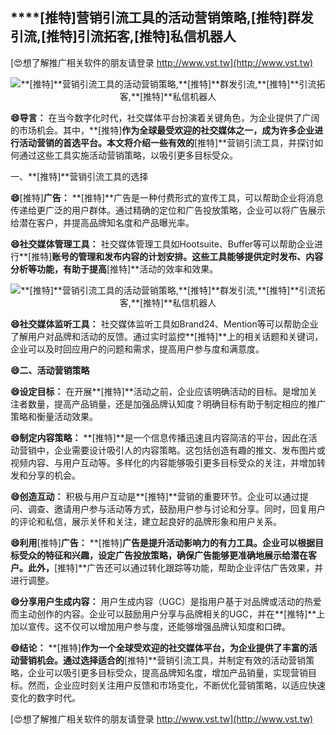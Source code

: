 ## ****[推特]**营销引流工具的活动营销策略,**[推特]**群发引流,**[推特]**引流拓客,**[推特]**私信机器人**

[😍想了解推广相关软件的朋友请登录 http://www.vst.tw](http://www.vst.tw)

 <center><img src="https://vst.tw/MP4/tuiguang/png/1.png" alt="**[推特]**营销引流工具的活动营销策略,**[推特]**群发引流,**[推特]**引流拓客,**[推特]**私信机器人"></center>

**😄导言：**
在当今数字化时代，社交媒体平台扮演着关键角色，为企业提供了广阔的市场机会。其中，**[推特]**作为全球最受欢迎的社交媒体之一，成为许多企业进行活动营销的首选平台。本文将介绍一些有效的**[推特]**营销引流工具，并探讨如何通过这些工具实施活动营销策略，以吸引更多目标受众。

一、**[推特]**营销引流工具的选择

**😄**[推特]**广告：**
**[推特]**广告是一种付费形式的宣传工具，可以帮助企业将消息传递给更广泛的用户群体。通过精确的定位和广告投放策略，企业可以将广告展示给潜在客户，并提高品牌知名度和产品曝光率。

**😄社交媒体管理工具：**
社交媒体管理工具如Hootsuite、Buffer等可以帮助企业进行**[推特]**账号的管理和发布内容的计划安排。这些工具能够提供定时发布、内容分析等功能，有助于提高**[推特]**活动的效率和效果。

 <center><img src="https://vst.tw/MP4/tuiguang/png/0.png" alt="**[推特]**营销引流工具的活动营销策略,**[推特]**群发引流,**[推特]**引流拓客,**[推特]**私信机器人"></center>

**😄社交媒体监听工具：**
社交媒体监听工具如Brand24、Mention等可以帮助企业了解用户对品牌和活动的反馈。通过实时监控**[推特]**上的相关话题和关键词，企业可以及时回应用户的问题和需求，提高用户参与度和满意度。

**😄二、活动营销策略**

**😄设定目标：**
在开展**[推特]**活动之前，企业应该明确活动的目标。是增加关注者数量，提高产品销量，还是加强品牌认知度？明确目标有助于制定相应的推广策略和衡量活动效果。

**😄制定内容策略：**
**[推特]**是一个信息传播迅速且内容简洁的平台，因此在活动营销中，企业需要设计吸引人的内容策略。这包括创造有趣的推文、发布图片或视频内容、与用户互动等。多样化的内容能够吸引更多目标受众的关注，并增加转发和分享的机会。

**😄创造互动：**
积极与用户互动是**[推特]**营销的重要环节。企业可以通过提问、调查、邀请用户参与活动等方式，鼓励用户参与讨论和分享。同时，回复用户的评论和私信，展示关怀和关注，建立起良好的品牌形象和用户关系。

**😄利用**[推特]**广告：**
**[推特]**广告是提升活动影响力的有力工具。企业可以根据目标受众的特征和兴趣，设定广告投放策略，确保广告能够更准确地展示给潜在客户。此外，**[推特]**广告还可以通过转化跟踪等功能，帮助企业评估广告效果，并进行调整。

**😄分享用户生成内容：**
用户生成内容（UGC）是指用户基于对品牌或活动的热爱而主动创作的内容。企业可以鼓励用户分享与品牌相关的UGC，并在**[推特]**上加以宣传。这不仅可以增加用户参与度，还能够增强品牌认知度和口碑。

**😄结论：**
**[推特]**作为一个全球受欢迎的社交媒体平台，为企业提供了丰富的活动营销机会。通过选择适合的**[推特]**营销引流工具，并制定有效的活动营销策略，企业可以吸引更多目标受众，提高品牌知名度，增加产品销量，实现营销目标。然而，企业应时刻关注用户反馈和市场变化，不断优化营销策略，以适应快速变化的数字时代。

[😍想了解推广相关软件的朋友请登录 http://www.vst.tw](http://www.vst.tw)



